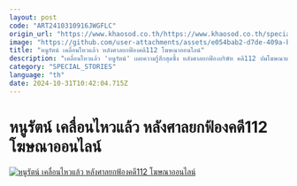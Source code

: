 ```yaml
---
layout: post
code: "ART2410310916JWGFLC"
origin_url: "https://www.khaosod.co.th/https://www.khaosod.co.th/special-stories/news_9483239"
image: "https://github.com/user-attachments/assets/e054bab2-d7de-409a-b68e-897239428018"
title: "หนูรัตน์ เคลื่อนไหวแล้ว หลังศาลยกฟ้องคดี112 โฆษณาออนไลน์"
description: "เคลื่อนไหวแล้ว 'หนูรัตน์' เผยความรู้สึกสุดซึ้ง หลังศาลยกฟ้องบริษัท คดี112 ปมโฆษณาแพลตฟอร์มออนไลน์ ยังไม่เข้าองค์ประกอบความผิด "
category: "SPECIAL_STORIES"
language: "th"
date: 2024-10-31T10:42:04.715Z
---
```


# หนูรัตน์ เคลื่อนไหวแล้ว หลังศาลยกฟ้องคดี112 โฆษณาออนไลน์

[![หนูรัตน์ เคลื่อนไหวแล้ว หลังศาลยกฟ้องคดี112 โฆษณาออนไลน์](https://www.khaosod.co.th/wpapp/uploads/2024/10/noorat301067-6.jpg "หนูรัตน์ เคลื่อนไหวแล้ว หลังศาลยกฟ้องคดี112 โฆษณาออนไลน์")](https://www.khaosod.co.th/wpapp/uploads/2024/10/noorat301067-6.jpg)